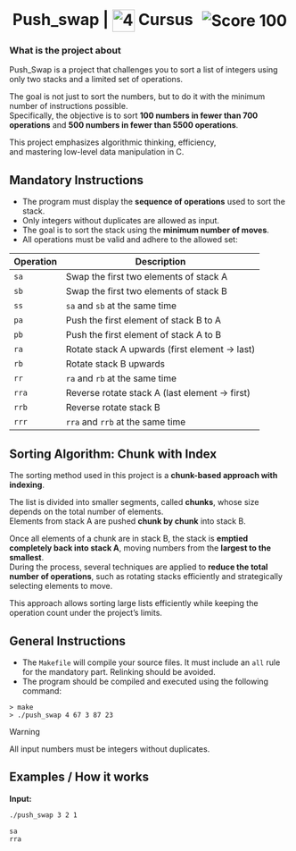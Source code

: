 <!--HEADER-->
<h1 align="center">
  Push_swap | 
  <picture>
    <source media="(prefers-color-scheme: dark)" srcset="https://cdn.simpleicons.org/42/white">
    <img alt="42" width=40 align="center" src="https://cdn.simpleicons.org/42/Black">
  </picture>
  Cursus
  <img alt="Score 100" src="https://img.shields.io/badge/Score-100-green?style=flat-square" 
       style="vertical-align:middle; margin-left:10px;">
</h1>
<!--FINISH HEADER-->

### What is the project about
Push_Swap is a project that challenges you to sort a list of integers using only two stacks and a limited set of operations.  

The goal is not just to sort the numbers, but to do it with the minimum number of instructions possible.  
Specifically, the objective is to sort **100 numbers in fewer than 700 operations** and **500 numbers in fewer than 5500 operations**.  

This project emphasizes algorithmic thinking, efficiency,  
and mastering low-level data manipulation in C.

## Mandatory Instructions
* The program must display the **sequence of operations** used to sort the stack.
* Only integers without duplicates are allowed as input.
* The goal is to sort the stack using the **minimum number of moves**.
* All operations must be valid and adhere to the allowed set:

| Operation | Description                              |
|-----------|------------------------------------------|
| `sa`      | Swap the first two elements of stack A   |
| `sb`      | Swap the first two elements of stack B   |
| `ss`      | `sa` and `sb` at the same time           |
| `pa`      | Push the first element of stack B to A   |
| `pb`      | Push the first element of stack A to B   |
| `ra`      | Rotate stack A upwards (first element → last) |
| `rb`      | Rotate stack B upwards                     |
| `rr`      | `ra` and `rb` at the same time           |
| `rra`     | Reverse rotate stack A (last element → first) |
| `rrb`     | Reverse rotate stack B                     |
| `rrr`     | `rra` and `rrb` at the same time         |

## Sorting Algorithm: Chunk with Index

The sorting method used in this project is a **chunk-based approach with indexing**.  

The list is divided into smaller segments, called **chunks**, whose size depends on the total number of elements.  
Elements from stack A are pushed **chunk by chunk** into stack B.  

Once all elements of a chunk are in stack B, the stack is **emptied completely back into stack A**, moving numbers from the **largest to the smallest**.  
During the process, several techniques are applied to **reduce the total number of operations**, such as rotating stacks efficiently and strategically selecting elements to move.  

This approach allows sorting large lists efficiently while keeping the operation count under the project’s limits.

## General Instructions
* The `Makefile` will compile your source files. It must include an `all` rule for the mandatory part. Relinking should be avoided.
* The program should be compiled and executed using the following command:  

```shell
> make
> ./push_swap 4 67 3 87 23
```

> [!WARNING]
All input numbers must be integers without duplicates.
 
## Examples / How it works

**Input:**  
```bash
./push_swap 3 2 1

sa
rra

